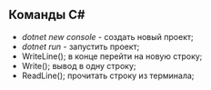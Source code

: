 ## Команды С#

* _dotnet new console_ - создать новый проект;
* _dotnet run_ - запустить проект;
* WriteLine(); в конце перейти на новую строку;
* Write(); вывод в одну строку;
* ReadLine(); прочитать строку из терминала;